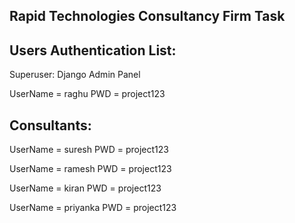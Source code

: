 Rapid Technologies Consultancy Firm Task
---------------------------------------------------
Users Authentication List:
---------------------------------
Superuser: Django Admin Panel

UserName  = raghu
PWD       = project123


Consultants:
-------------------------------------

UserName  = suresh
PWD       = project123

UserName  = ramesh
PWD       = project123

UserName  = kiran
PWD       = project123

UserName  = priyanka
PWD       = project123
